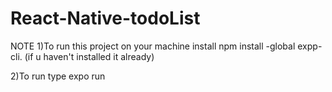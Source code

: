 # React-Native-todoList

NOTE
1)To run this project on your machine install
  npm install -global expp-cli. (if u haven't  installed it already)
  
2)To run type
        expo run
